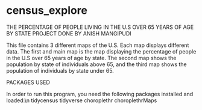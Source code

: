 # census_explore

THE PERCENTAGE OF PEOPLE LIVING IN THE U.S OVER 65 YEARS OF AGE BY STATE
PROJECT DONE BY ANISH MANGIPUDI

This file contains 3 different maps of the U.S. Each map displays different data. The first and main map
is the map displaying the percentage of people in the U.S over 65 years of age by state. The second map shows
the population by state of individuals above 65, and the third map shows the population of individuals by state under 65.

PACKAGES USED

In order to run this program, you need the following packages installed and loaded:\n
tidycensus
tidyverse
choroplethr
choroplethrMaps
